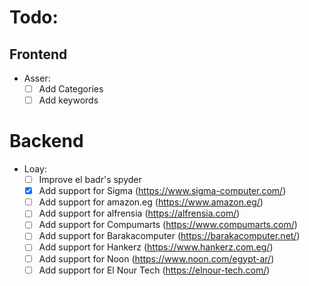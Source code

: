 # Todo:
## Frontend
  - Asser:
    - [ ] Add Categories
    - [ ] Add keywords
# Backend
  - Loay:
    - [ ] Improve el badr's spyder
    - [x] Add support for Sigma (https://www.sigma-computer.com/)
    - [ ] Add support for amazon.eg (https://www.amazon.eg/)
    - [ ] Add support for alfrensia (https://alfrensia.com/)
    - [ ] Add support for Compumarts (https://www.compumarts.com/)
    - [ ] Add support for Barakacomputer (https://barakacomputer.net/)
    - [ ] Add support for Hankerz (https://www.hankerz.com.eg/)
    - [ ] Add support for Noon (https://www.noon.com/egypt-ar/)
    - [ ] Add support for El Nour Tech (https://elnour-tech.com/)
